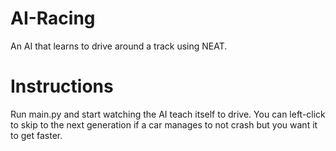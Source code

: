 # AI-Racing
An AI that learns to drive around a track using NEAT.
# Instructions
Run main.py and start watching the AI teach itself to drive.
You can left-click to skip to the next generation if a car manages to not crash but you want it to get faster.


